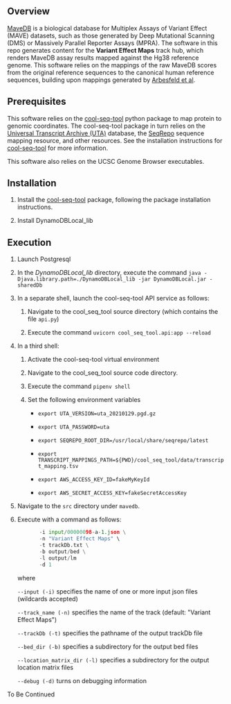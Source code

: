 ## Overview

[MaveDB](https://www.mavedb.org/) is a biological database for Multiplex Assays of Variant Effect (MAVE) datasets, such as those generated by Deep Mutational Scanning (DMS) or Massively Parallel Reporter Assays (MPRA).  The software in this repo generates content for the **Variant Effect Maps** track hub, which renders MaveDB assay results mapped against the Hg38 reference genome.  This software relies on the mappings of the raw MaveDB scores from the original reference sequences to the canonical human reference sequences, building upon mappings generated by [Arbesfeld et al](https://www.biorxiv.org/content/10.1101/2023.06.20.545702v1).

## Prerequisites

This software relies on the [cool-seq-tool](https://pypi.org/project/cool-seq-tool/) python package to map protein to genomic coordinates.  The cool-seq-tool package in turn relies on the [Universal Transcript Archive (UTA)](https://github.com/biocommons/uta) database, the [SeqRepo](https://github.com/biocommons/biocommons.seqrepo) sequence mapping resource, and other resources.  See the installation instructions for [cool-seq-tool](https://pypi.org/project/cool-seq-tool/) for more information.

This software also relies on the UCSC Genome Browser executables.

## Installation 

1. Install the [cool-seq-tool](https://pypi.org/project/cool-seq-tool/) package, following the package installation instructions.
   
2. Install DynamoDBLocal_lib

## Execution

1. Launch Postgresql
   
2. In the *DynamoDBLocal_lib* directory, execute the command `java -Djava.library.path=./DynamoDBLocal_lib -jar DynamoDBLocal.jar -sharedDb`

3. In a separate shell, launch the cool-seq-tool API service as follows:
   
   1. Navigate to the cool_seq_tool source directory (which contains the file `api.py`)
  
   2. Execute the command `uvicorn cool_seq_tool.api:app --reload`
   
5. In a third shell:

    1. Activate the cool-seq-tool virtual environment
 
    2. Navigate to the cool_seq_tool source code directory.  
      
    4. Execute the command `pipenv shell`
      
    5. Set the following environment variables
       
        * `export UTA_VERSION=uta_20210129.pgd.gz`
   
        * `export UTA_PASSWORD=uta`
      
        * `export SEQREPO_ROOT_DIR=/usr/local/share/seqrepo/latest`
      
        * `export TRANSCRIPT_MAPPINGS_PATH=${PWD}/cool_seq_tool/data/transcript_mapping.tsv`
      
        * `export AWS_ACCESS_KEY_ID=fakeMyKeyId`
      
        * `export AWS_SECRET_ACCESS_KEY=fakeSecretAccessKey`
      
  6. Navigate to the `src` directory under `mavedb`. 
    
  8. Execute with a command as follows:

     ```src/mavedb_to_trackhub.py \
            -i input/00000098-a-1.json \
            -n "Variant Effect Maps" \
            -t trackDb.txt \
            -b output/bed \
            -l output/lm
            -d 1
     ```
     
     where
     
        `--input (-i)` specifies the name of one or more input json files (wildcards accepted)
     
        `--track_name (-n)` specifies the name of the track (default: "Variant Effect Maps")
     
        `--trackDb (-t)` specifies the pathname of the output trackDb file
     
        `--bed_dir (-b)` specifies a subdirectory for the output bed files
     
        `--location_matrix_dir (-l)` specifies a subdirectory for the output location matrix files
     
        `--debug (-d)` turns on debugging information


To Be Continued



